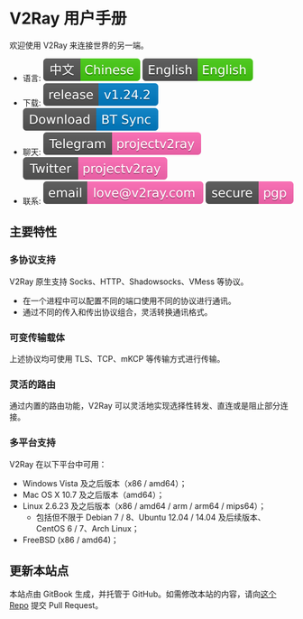 # V2Ray 用户手册

欢迎使用 V2Ray 来连接世界的另一端。

* 语言: ![Chinese](resources/chinese.svg) [![English](resources/english.svg)](https://www.v2ray.com/en/)
* 下载: [![GitHub release](resources/github-release.svg)](https://github.com/v2ray/v2ray-core/releases/latest) [![BT Sync](/resources/btsync.svg)](https://link.getsync.com/#f=v2ray&sz=19E6&t=1&s=6FLYZURKW4ZI5SIE55VJXTLNAMTMILCL&i=CER544EIJKHBENRLTK6JZ4X32OTPZDTQV&v=2.3)
* 聊天: [![Telegram](resources/telegram.svg)](https://telegram.me/projectv2ray) [![Twitter](resources/twitter.svg)](https://twitter.com/projectv2ray)
* 联系: [![Email](resources/email.svg)](mailto:love@v2ray.com) [![PGP 公钥](resources/pgp.svg)](chapter_00/pgp.md)

## 主要特性
### 多协议支持
V2Ray 原生支持 Socks、HTTP、Shadowsocks、VMess 等协议。

* 在一个进程中可以配置不同的端口使用不同的协议进行通讯。
* 通过不同的传入和传出协议组合，灵活转换通讯格式。

### 可变传输载体
上述协议均可使用 TLS、TCP、mKCP 等传输方式进行传输。

### 灵活的路由
通过内置的路由功能，V2Ray 可以灵活地实现选择性转发、直连或是阻止部分连接。

### 多平台支持
V2Ray 在以下平台中可用：

* Windows Vista 及之后版本（x86 / amd64）；
* Mac OS X 10.7 及之后版本（amd64）；
* Linux 2.6.23 及之后版本（x86 / amd64 / arm / arm64 / mips64）；
  * 包括但不限于 Debian 7 / 8、Ubuntu 12.04 / 14.04 及后续版本、CentOS 6 / 7、Arch Linux；
* FreeBSD (x86 / amd64)；

## 更新本站点
本站点由 GitBook 生成，并托管于 GitHub。如需修改本站的内容，请向[这个 Repo](https://github.com/v2ray/manual) 提交 Pull Request。
